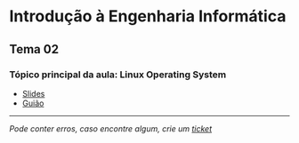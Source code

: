 # Introdução à Engenharia Informática
## Tema 02
### Tópico principal da aula: Linux Operating System

* [Slides](https://github.com/TiagoRG/uaveiro-leci/blob/master/1ano/1semestre/iei/tema02/tema-2-linux.pdf)
* [Guião](https://github.com/TiagoRG/uaveiro-leci/blob/master/1ano/1semestre/iei/tema02/guide-2-linux.pdf)

---
*Pode conter erros, caso encontre algum, crie um* [*ticket*](https://github.com/TiagoRG/uaveiro-leci/issues/new)
